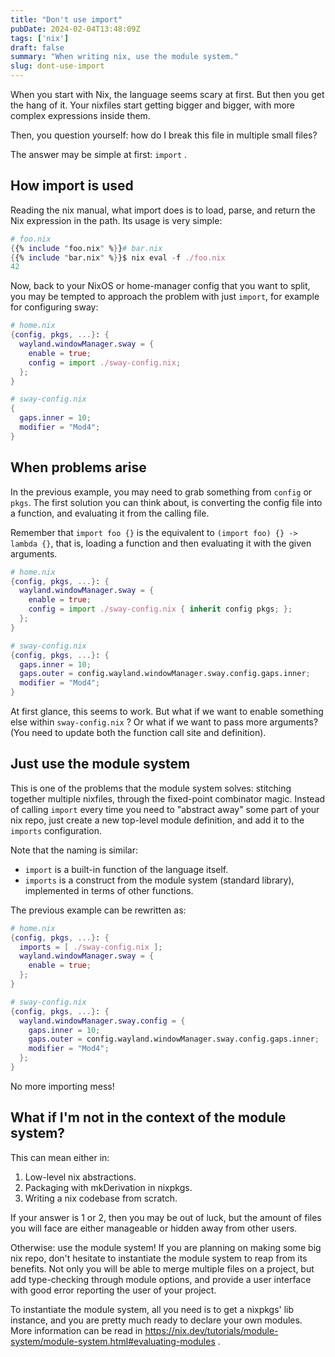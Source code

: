 ```yaml
---
title: "Don't use import"
pubDate: 2024-02-04T13:48:09Z
tags: ['nix']
draft: false
summary: "When writing nix, use the module system."
slug: dont-use-import
---
```


When you start with Nix, the language seems scary at first. But then you get the hang of it. Your nixfiles start
getting bigger and bigger, with more complex expressions inside them.

Then, you question yourself: how do I break this file in multiple small files?

The answer may be simple at first: `import` .

## How import is used

Reading the nix manual, what import does is to load, parse, and return the Nix expression in the path. Its usage is very simple:

```nix
# foo.nix
{{% include "foo.nix" %}}# bar.nix
{{% include "bar.nix" %}}$ nix eval -f ./foo.nix
42
```

Now, back to your NixOS or home-manager config that you want to split, you may be tempted to approach the problem with just `import`, for example for configuring sway:

```nix
# home.nix
{config, pkgs, ...}: {
  wayland.windowManager.sway = {
    enable = true;
    config = import ./sway-config.nix;
  };
}

# sway-config.nix
{
  gaps.inner = 10;
  modifier = "Mod4";
}
```

## When problems arise

In the previous example, you may need to grab something from `config` or `pkgs`. The first solution you can think about, is converting the config file into a function, and evaluating it from the calling file.

Remember that `import foo {}` is the equivalent to `(import foo) {} -> lambda {}`, that is, loading a function and then evaluating it with the given arguments.

```nix
# home.nix
{config, pkgs, ...}: {
  wayland.windowManager.sway = {
    enable = true;
    config = import ./sway-config.nix { inherit config pkgs; };
  };
}

# sway-config.nix
{config, pkgs, ...}: {
  gaps.inner = 10;
  gaps.outer = config.wayland.windowManager.sway.config.gaps.inner;
  modifier = "Mod4";
}
```

At first glance, this seems to work. But what if we want to enable something else within `sway-config.nix` ? Or what if we want to pass more arguments? (You need to update both the function call site and definition).

## Just use the module system

This is one of the problems that the module system solves: stitching together multiple nixfiles, through the fixed-point combinator magic. Instead of calling `import` every time you need to "abstract away" some part of your nix repo, just create a new top-level module definition, and add it to the `imports` configuration.

Note that the naming is similar:
- `import` is a built-in function of the language itself.
- `imports` is a construct from the module system (standard library), implemented in terms of other functions.

The previous example can be rewritten as:

```nix
# home.nix
{config, pkgs, ...}: {
  imports = [ ./sway-config.nix ];
  wayland.windowManager.sway = {
    enable = true;
  };
}

# sway-config.nix
{config, pkgs, ...}: {
  wayland.windowManager.sway.config = {
    gaps.inner = 10;
    gaps.outer = config.wayland.windowManager.sway.config.gaps.inner;
    modifier = "Mod4";
  };
}
```

No more importing mess!

## What if I'm not in the context of the module system?

This can mean either in:

1. Low-level nix abstractions.
2. Packaging with mkDerivation in nixpkgs.
3. Writing a nix codebase from scratch.

If your answer is 1 or 2, then you may be out of luck, but the amount of files you will face are either manageable or hidden away from other users.

Otherwise: use the module system! If you are planning on making some big nix repo, don't hesitate to instantiate the module system to reap from its benefits. Not only you will be able to merge multiple files on a project, but add type-checking through module options, and provide a user interface with good error reporting the user of your project.

To instantiate the module system, all you need is to get a nixpkgs' lib instance, and you are pretty much ready to declare your own modules. More information can be read in https://nix.dev/tutorials/module-system/module-system.html#evaluating-modules .


